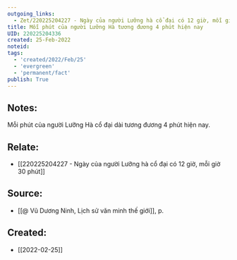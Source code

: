 ```yaml
---
outgoing_links:
  - Zet/220225204227 - Ngày của người Lưỡng hà cổ đại có 12 giờ, mỗi giờ 30 phút
title: Mỗi phút của người Lưỡng Hà tương đương 4 phút hiện nay
UID: 220225204336
created: 25-Feb-2022
noteid:
tags:
  - 'created/2022/Feb/25'
  - 'evergreen'
  - 'permanent/fact'
publish: True
---
```

## Notes:
Mỗi phút của người Lưỡng Hà cổ đại dài tương đương 4 phút hiện nay.

## Relate:
- [[220225204227 - Ngày của người Lưỡng hà cổ đại có 12 giờ, mỗi giờ 30 phút]]

## Source:
- [[@ Vũ Dương Ninh, Lịch sử văn minh thế giới]], p.




## Created:
- [[2022-02-25]]

